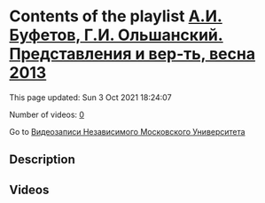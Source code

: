 # Contents of the playlist [А.И. Буфетов, Г.И. Ольшанский. Представления и вер-ть, весна 2013](https://www.youtube.com/playlist?list=PLp9ABVh6_x4HWBoHqmKXltYwGckLYMGSJ)

This page updated: Sun 3 Oct 2021 18:24:07

Number of videos: [0](#videos)

Go to [Видеозаписи Независимого Московского Университета](../README.md)

## Description



## Videos


